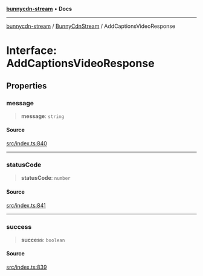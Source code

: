 [**bunnycdn-stream**](../../../README.md) • **Docs**

***

[bunnycdn-stream](../../../globals.md) / [BunnyCdnStream](../README.md) / AddCaptionsVideoResponse

# Interface: AddCaptionsVideoResponse

## Properties

### message

> **message**: `string`

#### Source

[src/index.ts:840](https://github.com/dan-online/bunnycdn-stream/blob/616be292d397c50e1db742e88f1022206d23e14f/src/index.ts#L840)

***

### statusCode

> **statusCode**: `number`

#### Source

[src/index.ts:841](https://github.com/dan-online/bunnycdn-stream/blob/616be292d397c50e1db742e88f1022206d23e14f/src/index.ts#L841)

***

### success

> **success**: `boolean`

#### Source

[src/index.ts:839](https://github.com/dan-online/bunnycdn-stream/blob/616be292d397c50e1db742e88f1022206d23e14f/src/index.ts#L839)

